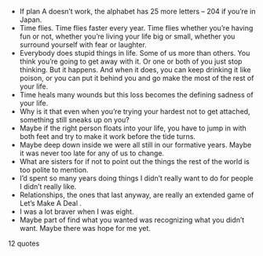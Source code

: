  - If plan A doesn’t work, the alphabet has 25 more letters – 204 if you’re in Japan.
 - Time flies. Time flies faster every year. Time flies whether you’re having fun or not, whether you’re living your life big or small, whether you surround yourself with fear or laughter.
 - Everybody does stupid things in life. Some of us more than others. You think you’re going to get away with it. Or one or both of you just stop thinking. But it happens. And when it does, you can keep drinking it like poison, or you can put it behind you and go make the most of the rest of your life.
 - Time heals many wounds but this loss becomes the defining sadness of your life.
 - Why is it that even when you’re trying your hardest not to get attached, something still sneaks up on you?
 - Maybe if the right person floats into your life, you have to jump in with both feet and try to make it work before the tide turns.
 - Maybe deep down inside we were all still in our formative years. Maybe it was never too late for any of us to change.
 - What are sisters for if not to point out the things the rest of the world is too polite to mention.
 - I’d spent so many years doing things I didn’t really want to do for people I didn’t really like.
 - Relationships, the ones that last anyway, are really an extended game of Let’s Make A Deal .
 - I was a lot braver when I was eight.
 - Maybe part of find what you wanted was recognizing what you didn’t want. Maybe there was hope for me yet.

12 quotes